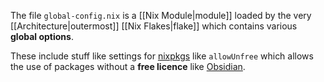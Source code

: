The file `global-config.nix` is a [[Nix Module|module]] loaded by the very [[Architecture|outermost]] [[Nix Flakes|flake]] which contains various **global options**.

These include stuff like settings for [nixpkgs](https://github.com/NixOS/nixpkgs) like `allowUnfree` which allows the use of packages without a **free licence** like [Obsidian](https://search.nixos.org/packages?channel=24.11&show=obsidian&from=0&size=50&sort=relevance&type=packages&query=obsidian).
